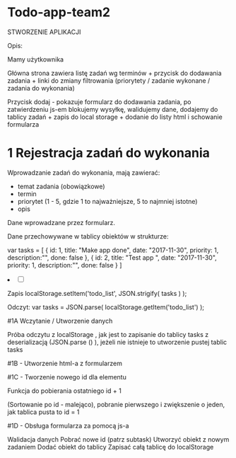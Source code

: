 # Todo-app-team2

STWORZENIE APLIKACJI 


Opis: 

Mamy użytkownika

Główna strona zawiera listę zadań wg terminów + przycisk do dodawania zadania + linki do zmiany filtrowania (priorytety / zadanie wykonane / zadania do wykonania)

Przycisk dodaj - pokazuje formularz do dodawania zadania, po zatwierdzeniu js-em blokujemy wysyłkę, walidujemy dane, dodajemy do tablicy zadań + zapis do local storage + dodanie do listy html i schowanie formularza

# 1 Rejestracja zadań do wykonania

Wprowadzanie zadań do wykonania, mają zawierać:
- temat zadania (obowiązkowe)
- termin
- priorytet (1 - 5, gdzie 1 to najważniejsze, 5 to najmniej istotne)
- opis

Dane wprowadzane przez formularz.

Dane przechowywane w tablicy obiektów w strukturze:

var tasks = [
{ id: 1,
title: "Make app done",
date: "2017-11-30",
priority: 1,
description:"",
done: false
},
{ id: 2,
title: "Test app ",
date: "2017-11-30",
priority: 1,
description:"",
done: false
}
]

<li data-id=1 >

<input type="checkbox" name="done" />
</li>

Zapis
localStorage.setItem('todo_list', JSON.strigify( tasks ) );

Odczyt:
var tasks = JSON.parse( localStorage.getItem('todo_list') );

#1A Wczytanie / Utworzenie danych

Próba odczytu z localStorage , jak jest to zapisanie do tablicy tasks z deserializacją (JSON.parse () ),
jeżeli nie istnieje to utworzenie pustej tablic tasks


#1B - Utworzenie html-a z formularzem

#1C - Tworzenie nowego id dla elementu

Funkcja do pobierania ostatniego id + 1

(Sortowanie po id - malejąco), pobranie pierwszego i zwiększenie o jeden, jak tablica pusta to id = 1

#1D - Obsługa formularza za pomocą js-a

Walidacja danych
Pobrać nowe id (patrz subtask)
Utworzyć obiekt z nowym zadaniem
Dodać obiekt do tablicy
Zapisać całą tablicę do localStorage




